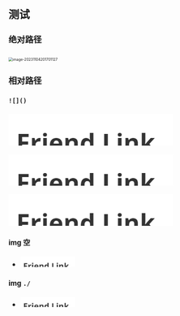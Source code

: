 ## 测试

### 绝对路径

<img src="/test/test.assets/image-20240403162141023.png" alt="image-20231104201701127" style="zoom: 50%;" />

### 相对路径

#### `![]()`

![image](image.png)

![image](./image.png)

![7408](./test.assets/image-20240403162141023.png)

#### img 空

- <img src="test.assets/image-20240403162141023.png" alt="image-20220907225416746" style="zoom:33%;" />

#### img `./`

- <img src="./test.assets/image-20240403162141023.png" alt="image-20220907225416746" style="zoom:33%;" />
